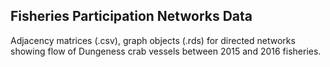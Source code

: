 ## Fisheries Participation Networks Data

Adjacency matrices (.csv), graph objects (.rds) for directed networks showing flow of Dungeness crab vessels between 2015 and 2016 fisheries.